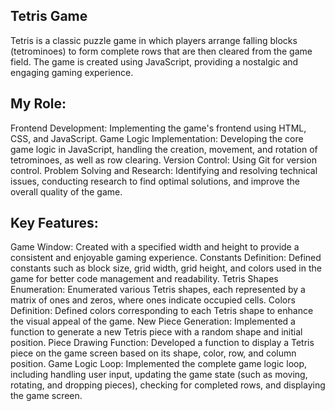 ## Tetris Game 
Tetris is a classic puzzle game in which players arrange falling blocks (tetrominoes) to form complete rows that are then cleared from the game field. The game is created using JavaScript, providing a nostalgic and engaging gaming experience.

## My Role:
Frontend Development: Implementing the game's frontend using HTML, CSS, and JavaScript.
Game Logic Implementation: Developing the core game logic in JavaScript, handling the creation, movement, and rotation of tetrominoes, as well as row clearing.
Version Control: Using Git for version control.
Problem Solving and Research: Identifying and resolving technical issues, conducting research to find optimal solutions, and improve the overall quality of the game.

## Key Features:
Game Window: Created with a specified width and height to provide a consistent and enjoyable gaming experience.
Constants Definition: Defined constants such as block size, grid width, grid height, and colors used in the game for better code management and readability.
Tetris Shapes Enumeration: Enumerated various Tetris shapes, each represented by a matrix of ones and zeros, where ones indicate occupied cells.
Colors Definition: Defined colors corresponding to each Tetris shape to enhance the visual appeal of the game.
New Piece Generation: Implemented a function to generate a new Tetris piece with a random shape and initial position.
Piece Drawing Function: Developed a function to display a Tetris piece on the game screen based on its shape, color, row, and column position.
Game Logic Loop: Implemented the complete game logic loop, including handling user input, updating the game state (such as moving, rotating, and dropping pieces), checking for completed rows, and displaying the game screen.
